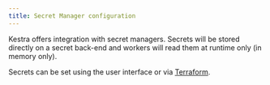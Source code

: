 ```yaml
---
title: Secret Manager configuration
---
```


Kestra offers integration with secret managers. Secrets will be stored directly on a secret back-end and workers will read them at runtime only (in memory only).

Secrets can be set using the user interface or via [Terraform](https://registry.terraform.io/providers/kestra-io/kestra/latest/docs/resources/namespace_secret).

<ChildTableOfContents />
